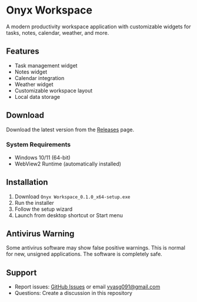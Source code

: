 # Onyx Workspace

A modern productivity workspace application with customizable widgets for tasks, notes, calendar, weather, and more.

## Features

- Task management widget
- Notes widget  
- Calendar integration
- Weather widget
- Customizable workspace layout
- Local data storage

## Download

Download the latest version from the [Releases](https://github.com/itsAlureon/onyx/releases) page.

### System Requirements

- Windows 10/11 (64-bit)
- WebView2 Runtime (automatically installed)

## Installation

1. Download `Onyx Workspace_0.1.0_x64-setup.exe`
2. Run the installer
3. Follow the setup wizard
4. Launch from desktop shortcut or Start menu

## Antivirus Warning

Some antivirus software may show false positive warnings. This is normal for new, unsigned applications. The software is completely safe.

## Support

- Report issues: [GitHub Issues](https://github.com/itsAlureon/onyx/issues) or email vyasg091@gmail.com
- Questions: Create a discussion in this repository
